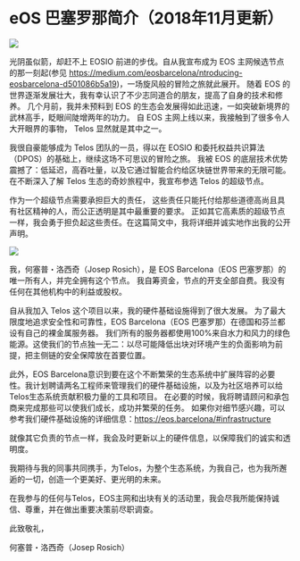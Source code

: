 # eOS 巴塞罗那简介（2018年11月更新）

![](https://cdn-images-1.medium.com/max/1000/1*gARpnoR51xV52d7Wz6ClMA.png)

光阴虽似箭，却赶不上 EOSIO 前进的步伐。自从我宣布成为 EOS 主网候选节点的那一刻起(参见 https://medium.com/eosbarcelona/ntroducing-eosbarcelona-d501086b5a19)，一场旋风般的冒险之旅就此展开。 随着 EOS 的世界逐渐发展壮大，我有幸认识了不少志同道合的朋友，提高了自身的技术和修养。 几个月前，我并未预料到 EOS 的生态会发展得如此迅速，一如突破新境界的武林高手，眨眼间陡增两年的功力。 自 EOS 主网上线以来，我接触到了很多令人大开眼界的事物， Telos 显然就是其中之一。

我很自豪能够成为 Telos 团队的一员，得以在 EOSIO 和委托权益共识算法（DPOS）的基础上，继续这场不可思议的冒险之旅。 我被 EOS 的底层技术优势震撼了：低延迟，高吞吐量，以及它通过智能合约给区块链世界带来的无限可能。在不断深入了解 Telos 生态的奇妙旅程中，我宣布参选 Telos 的超级节点。

作为一个超级节点需要承担巨大的责任， 这些责任只能托付给那些道德高尚且具有社区精神的人，而公正透明是其中最重要的要求。 正如其它高素质的超级节点一样，我会勇于担负起这些责任。在这篇简文中，我将详细并诚实地作出我的公开声明。

![](https://cdn-images-1.medium.com/max/1000/1*ywCLrBOZ_Ogv3j81_WjbDg.jpeg)

我，何塞普・洛西奇（Josep Rosich），是 EOS Barcelona（EOS 巴塞罗那）的唯一所有人，并完全拥有这个节点。 我自筹资金，节点的开支全部自费。我没有任何在其他机构中的利益或股权。

自从我加入 Telos 这个项目以来，我的硬件基础设施得到了很大发展。 为了最大限度地追求安全性和可靠性，EOS Barcelona（EOS 巴塞罗那）在德国和芬兰都设有自己的裸金属服务器。 我们所有的服务器都使用100%来自水力和风力的绿色能源。这使我们的节点独一无二：以尽可能降低出块对环境产生的负面影响为前提，把主侧链的安全保障放在首要位置。

此外，EOS Barcelona意识到要在这个不断繁荣的生态系统中扩展阵容的必要性。我计划聘请两名工程师来管理我们的硬件基础设施，以及为社区培养可以给Telos生态系统贡献积极力量的工具和项目。 在必要的时候，我将聘请顾问和承包商来完成那些可以使我们成长，成功并繁荣的任务。 如果你对细节感兴趣，可以参考我们硬件基础设施的详细信息：https://eos.barcelona/#infrastructure

就像其它负责的节点一样，我会及时更新以上的硬件信息，以保障我们的诚实和透明度。

我期待与我的同事共同携手，为Telos，为整个生态系统，为我自己，也为我所邂逅的一切，创造一个更美好、更光明的未来。

在我参与的任何与Telos，EOS主网和出块有关的活动里，我会尽我所能保持诚信、尊重，并在做出重要决策前尽职调查。

此致敬礼，

何塞普・洛西奇（Josep Rosich）
